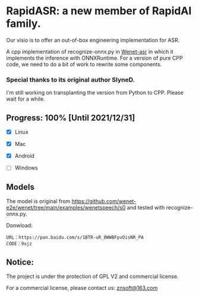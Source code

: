 # RapidASR: a new member of RapidAI family.

Our visio is to offer an out-of-box engineering implementation for ASR.

A cpp implementation of recognize-onnx.py in [Wenet-asr](https://github.com/wenet-e2e/wenet) in which it implements the inference with ONNXRuntime. For a version of pure CPP code, we need to do a bit of work to rewrite some components.

### Special thanks to its original author SlyneD.



I'm still working on transplanting the version  from Python to CPP. Please wait for a while.


## Progress:    100%   [Until 2021/12/31]

- [x] Linux
- [x] Mac
- [x] Android
- [ ] Windows


## Models

The model is original from https://github.com/wenet-e2e/wenet/tree/main/examples/wenetspeech/s0 and tested with recognize-onnx.py.

Donwload:
```
URL：https://pan.baidu.com/s/1BTR-uR_8WWBFpvOisNR_PA 
CODE：9xjz 

```


## Notice:

The project is under the protection of GPL V2 and commercial license.

For a commercial license, please contact us: znsoft@163.com
